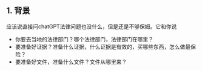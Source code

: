 ## 1. 背景
应该说直接问chatGPT法律问题也没什么，但是还是不够保姆。它和你说

- 你要去当地的法律部门？哪个法律部门，法律部门在哪里？
- 要准备好证据？准备什么证据，什么证据是有效的，买哪些东西，怎么做最保险？
- 要准备好文件，准备什么文件？文件从哪里来？